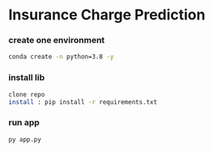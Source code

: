 # Insurance Charge Prediction

### create one environment 
```bash
conda create -n python=3.8 -y   
```
### install lib
```bash
clone repo
install : pip install -r requirements.txt
```
### run app
```bash
py app.py
```